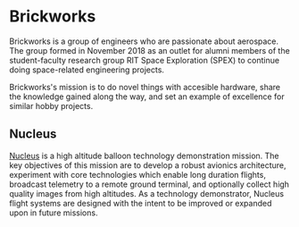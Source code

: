 # Brickworks

Brickworks is a group of engineers who are passionate about aerospace. The
group formed in November 2018 as an outlet for alumni members of the
student-faculty research group RIT Space Exploration (SPEX) to continue
doing space-related engineering projects.

Brickworks's mission is to do novel things with accesible hardware, share
the knowledge gained along the way, and set an example of excellence for
similar hobby projects.

## Nucleus

[Nucleus](https://brickworks.github.io/Nucleus/) is a high altitude
balloon technology demonstration mission. The key objectives of this
mission are to develop a robust avionics architecture, experiment
with core technologies which enable long duration flights, broadcast
telemetry to a remote ground terminal, and optionally collect high 
quality images from high altitudes. As a technology demonstrator,
Nucleus flight systems are designed  with the intent to be improved
or expanded upon in future missions.
